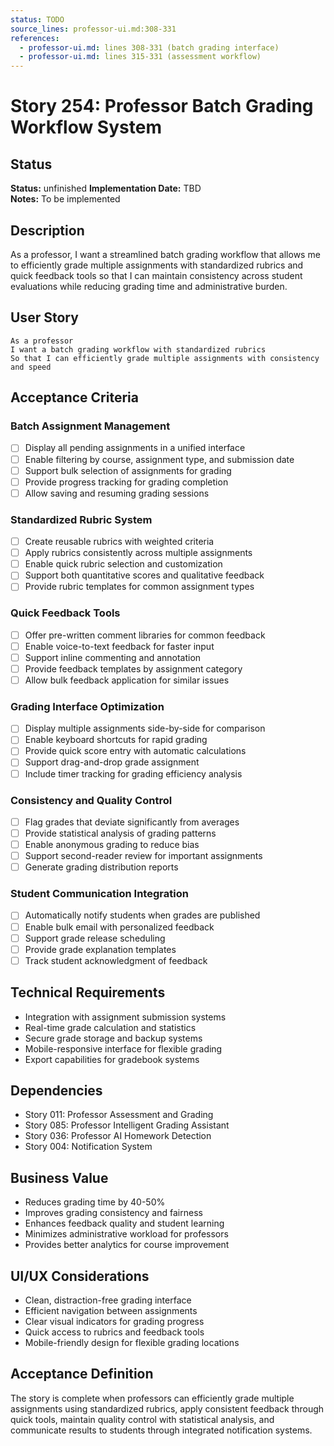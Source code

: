 ```yaml
---
status: TODO
source_lines: professor-ui.md:308-331
references:
  - professor-ui.md: lines 308-331 (batch grading interface)
  - professor-ui.md: lines 315-331 (assessment workflow)
---
```

# Story 254: Professor Batch Grading Workflow System

## Status
**Status:** unfinished
**Implementation Date:** TBD  
**Notes:** To be implemented

## Description
As a professor, I want a streamlined batch grading workflow that allows me to efficiently grade multiple assignments with standardized rubrics and quick feedback tools so that I can maintain consistency across student evaluations while reducing grading time and administrative burden.

## User Story
```
As a professor
I want a batch grading workflow with standardized rubrics
So that I can efficiently grade multiple assignments with consistency and speed
```

## Acceptance Criteria

### Batch Assignment Management
- [ ] Display all pending assignments in a unified interface
- [ ] Enable filtering by course, assignment type, and submission date
- [ ] Support bulk selection of assignments for grading
- [ ] Provide progress tracking for grading completion
- [ ] Allow saving and resuming grading sessions

### Standardized Rubric System
- [ ] Create reusable rubrics with weighted criteria
- [ ] Apply rubrics consistently across multiple assignments
- [ ] Enable quick rubric selection and customization
- [ ] Support both quantitative scores and qualitative feedback
- [ ] Provide rubric templates for common assignment types

### Quick Feedback Tools
- [ ] Offer pre-written comment libraries for common feedback
- [ ] Enable voice-to-text feedback for faster input
- [ ] Support inline commenting and annotation
- [ ] Provide feedback templates by assignment category
- [ ] Allow bulk feedback application for similar issues

### Grading Interface Optimization
- [ ] Display multiple assignments side-by-side for comparison
- [ ] Enable keyboard shortcuts for rapid grading
- [ ] Provide quick score entry with automatic calculations
- [ ] Support drag-and-drop grade assignment
- [ ] Include timer tracking for grading efficiency analysis

### Consistency and Quality Control
- [ ] Flag grades that deviate significantly from averages
- [ ] Provide statistical analysis of grading patterns
- [ ] Enable anonymous grading to reduce bias
- [ ] Support second-reader review for important assignments
- [ ] Generate grading distribution reports

### Student Communication Integration
- [ ] Automatically notify students when grades are published
- [ ] Enable bulk email with personalized feedback
- [ ] Support grade release scheduling
- [ ] Provide grade explanation templates
- [ ] Track student acknowledgment of feedback

## Technical Requirements
- Integration with assignment submission systems
- Real-time grade calculation and statistics
- Secure grade storage and backup systems
- Mobile-responsive interface for flexible grading
- Export capabilities for gradebook systems

## Dependencies
- Story 011: Professor Assessment and Grading
- Story 085: Professor Intelligent Grading Assistant
- Story 036: Professor AI Homework Detection
- Story 004: Notification System

## Business Value
- Reduces grading time by 40-50%
- Improves grading consistency and fairness
- Enhances feedback quality and student learning
- Minimizes administrative workload for professors
- Provides better analytics for course improvement

## UI/UX Considerations
- Clean, distraction-free grading interface
- Efficient navigation between assignments
- Clear visual indicators for grading progress
- Quick access to rubrics and feedback tools
- Mobile-friendly design for flexible grading locations

## Acceptance Definition
The story is complete when professors can efficiently grade multiple assignments using standardized rubrics, apply consistent feedback through quick tools, maintain quality control with statistical analysis, and communicate results to students through integrated notification systems.
